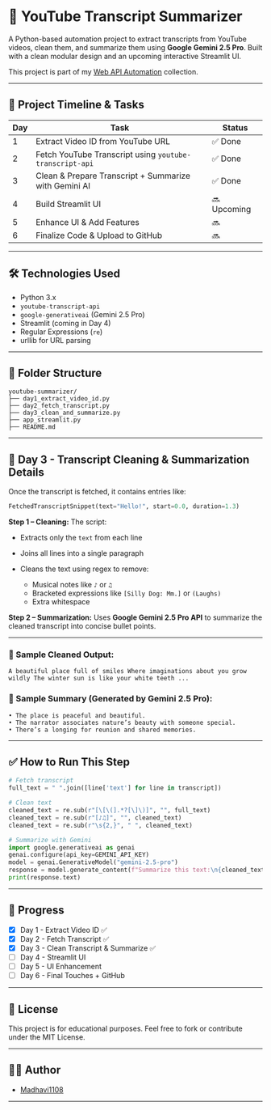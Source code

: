 # 🎥 YouTube Transcript Summarizer

A Python-based automation project to extract transcripts from YouTube videos, clean them, and summarize them using **Google Gemini 2.5 Pro**. Built with a clean modular design and an upcoming interactive Streamlit UI.

This project is part of my [Web API Automation](https://github.com/Madhavi1108/Web_API_Automation) collection.

---

## 🚀 Project Timeline & Tasks

| Day | Task                                                    | Status      |
| --- | ------------------------------------------------------- | ----------- |
| 1   | Extract Video ID from YouTube URL                       | ✅ Done      |
| 2   | Fetch YouTube Transcript using `youtube-transcript-api` | ✅ Done      |
| 3   | Clean & Prepare Transcript + Summarize with Gemini AI   | ✅ Done      |
| 4   | Build Streamlit UI                                      | 🔜 Upcoming |
| 5   | Enhance UI & Add Features                               | 🔜          |
| 6   | Finalize Code & Upload to GitHub                        | 🔜          |

---

## 🛠️ Technologies Used

* Python 3.x
* `youtube-transcript-api`
* `google-generativeai` (Gemini 2.5 Pro)
* Streamlit (coming in Day 4)
* Regular Expressions (`re`)
* urllib for URL parsing

---

## 📂 Folder Structure

```
youtube-summarizer/
├── day1_extract_video_id.py
├── day2_fetch_transcript.py
├── day3_clean_and_summarize.py
├── app_streamlit.py
├── README.md
```

---

## 🧼 Day 3 - Transcript Cleaning & Summarization Details

Once the transcript is fetched, it contains entries like:

```python
FetchedTranscriptSnippet(text="Hello!", start=0.0, duration=1.3)
```

**Step 1 – Cleaning:**
The script:

* Extracts only the `text` from each line
* Joins all lines into a single paragraph
* Cleans the text using regex to remove:

  * Musical notes like `♪` or `♫`
  * Bracketed expressions like `[Silly Dog: Mm.]` or `(Laughs)`
  * Extra whitespace

**Step 2 – Summarization:**
Uses **Google Gemini 2.5 Pro API** to summarize the cleaned transcript into concise bullet points.

---

### 📄 Sample Cleaned Output:

```
A beautiful place full of smiles Where imaginations about you grow wildly The winter sun is like your white teeth ...
```

### 📄 Sample Summary (Generated by Gemini 2.5 Pro):

```
• The place is peaceful and beautiful.  
• The narrator associates nature’s beauty with someone special.  
• There’s a longing for reunion and shared memories.  
```

---

## ✅ How to Run This Step

```python
# Fetch transcript
full_text = " ".join([line['text'] for line in transcript])

# Clean text
cleaned_text = re.sub(r"[\[\(].*?[\]\)]", "", full_text)
cleaned_text = re.sub(r"[♪♫]", "", cleaned_text)
cleaned_text = re.sub(r"\s{2,}", " ", cleaned_text)

# Summarize with Gemini
import google.generativeai as genai
genai.configure(api_key=GEMINI_API_KEY)
model = genai.GenerativeModel("gemini-2.5-pro")
response = model.generate_content(f"Summarize this text:\n{cleaned_text}")
print(response.text)
```

---

## 🎯 Progress

* [x] Day 1 - Extract Video ID ✅
* [x] Day 2 - Fetch Transcript ✅
* [x] Day 3 - Clean Transcript & Summarize ✅
* [ ] Day 4 - Streamlit UI
* [ ] Day 5 - UI Enhancement
* [ ] Day 6 - Final Touches + GitHub

---

## 📃 License

This project is for educational purposes.
Feel free to fork or contribute under the MIT License.

---

## 🙋‍♀️ Author

* [Madhavi1108](https://github.com/Madhavi1108)

---
